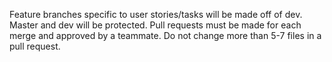 Feature branches specific to user stories/tasks will be made off of dev.
Master and dev will be protected. Pull requests must be made for each merge and approved by a teammate.
Do not change more than 5-7 files in a pull request.
